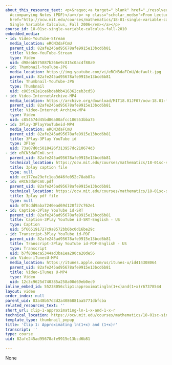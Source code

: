 ```yaml
---
about_this_resource_text: <p>&raquo;<a target="_blank" href="./resolveuid/fcd55cdf0ee838cc318322e3a21c2330">
  Accompanying Notes (PDF)</a></p> <p class="scholar_medsm">From Lecture 10 of <a
  href="http://ocw.mit.edu/courses/mathematics/18-01-single-variable-calculus-fall-2006/video-lectures/"><em>18.01
  Single Variable Calculus, Fall 2006</em></a></p>
course_id: 18-01sc-single-variable-calculus-fall-2010
embedded_media:
- id: Video-YouTube-Stream
  media_location: eRCN3daFCmU
  parent_uid: 82afe245ad95678afe9915e13bcd6b81
  title: Video-YouTube-Stream
  type: Video
  uid: d98ebb575887b266e9c815c0ac4f80a9
- id: Thumbnail-YouTube-JPG
  media_location: https://img.youtube.com/vi/eRCN3daFCmU/default.jpg
  parent_uid: 82afe245ad95678afe9915e13bcd6b81
  title: Thumbnail-YouTube-JPG
  type: Thumbnail
  uid: c865c62e1ce6bdabbb416362ceb3cd58
- id: Video-InternetArchive-MP4
  media_location: https://archive.org/download/MIT18.01JF07/ocw-18.01-f07-lec10_300k.mp4
  parent_uid: 82afe245ad95678afe9915e13bcd6b81
  title: Video-Internet Archive-MP4
  type: Video
  uid: c854574d45bd86a00afcc106553bba75
- id: 3Play-3PlayYouTubeid-MP4
  media_location: eRCN3daFCmU
  parent_uid: 82afe245ad95678afe9915e13bcd6b81
  title: 3Play-3Play YouTube id
  type: 3Play
  uid: 73a07d0c5018426f313957dc210674d3
- id: eRCN3daFCmU.srt
  parent_uid: 82afe245ad95678afe9915e13bcd6b81
  technical_location: https://ocw.mit.edu/courses/mathematics/18-01sc-single-variable-calculus-fall-2010/unit-2-applications-of-differentiation/part-a-approximation-and-curve-sketching/session-26-using-quadratic-approximations/clip-1-approximating-ln-1-x-and-1-x-r/eRCN3daFCmU.srt
  title: 3play caption file
  type: null
  uid: ec177ea29efc1ea3d46fe052c78ab87a
- id: eRCN3daFCmU.pdf
  parent_uid: 82afe245ad95678afe9915e13bcd6b81
  technical_location: https://ocw.mit.edu/courses/mathematics/18-01sc-single-variable-calculus-fall-2010/unit-2-applications-of-differentiation/part-a-approximation-and-curve-sketching/session-26-using-quadratic-approximations/clip-1-approximating-ln-1-x-and-1-x-r/eRCN3daFCmU.pdf
  title: 3play pdf file
  type: null
  uid: 0f8cdd9aba7240ead69d120f27c762e1
- id: Caption-3Play YouTube id-SRT
  parent_uid: 82afe245ad95678afe9915e13bcd6b81
  title: Caption-3Play YouTube id-SRT-English - US
  type: Caption
  uid: 5f665191727c9a8572bb6bc0d16be29c
- id: Transcript-3Play YouTube id-PDF
  parent_uid: 82afe245ad95678afe9915e13bcd6b81
  title: Transcript-3Play YouTube id-PDF-English - US
  type: Transcript
  uid: b7f838eca5344ad3ba1ea290ca20de56
- id: Video-iTunesU-MP4
  media_location: https://itunes.apple.com/us/itunes-u/id414308064
  parent_uid: 82afe245ad95678afe9915e13bcd6b81
  title: Video-iTunes U-MP4
  type: Video
  uid: 12c3c9625d740385a258a00d69eb0ec9
inline_embed_id: 55238056clip1:approximatingln(1+x)and(1+x)r67378544
layout: video
order_index: null
parent_uid: 83a48b57d3d2a4086881aa5771dbfcba
related_resources_text: ''
short_url: clip-1-approximating-ln-1-x-and-1-x-r
technical_location: https://ocw.mit.edu/courses/mathematics/18-01sc-single-variable-calculus-fall-2010/unit-2-applications-of-differentiation/part-a-approximation-and-curve-sketching/session-26-using-quadratic-approximations/clip-1-approximating-ln-1-x-and-1-x-r
template_type: thumbnail_popup
title: 'Clip 1: Approximating ln(1+x) and (1+x)r'
transcript: ''
type: course
uid: 82afe245ad95678afe9915e13bcd6b81

---
```

None